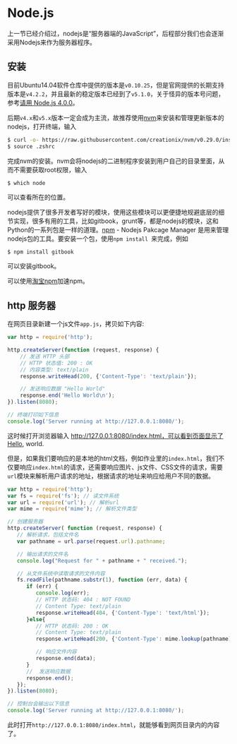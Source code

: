 Node.js
=======
上一节已经介绍过，nodejs是“服务器端的JavaScript”，后程部分我们也会逐渐采用Nodejs来作为服务器程序。

## 安装
目前Ubuntu14.04软件仓库中提供的版本是`v0.10.25`，但是官网提供的长期支持版本是`v4.2.2`，并且最新的稳定版本已经到了`v5.1.0`，关于怪异的版本号问题，参考[请用 Node.js 4.0.0](https://cnodejs.org/topic/55efcc524b70f72113ff4f3b)。

后期`v4.x`和`v5.x`版本一定会成为主流，故推荐使用[nvm](https://github.com/creationix/nvm)来安装和管理更新版本的nodejs，打开终端，输入
```bash
$ curl -o- https://raw.githubusercontent.com/creationix/nvm/v0.29.0/install.sh | bash
$ source .zshrc
```
完成nvm的安装。nvm会将nodejs的二进制程序安装到用户自己的目录里面，从而不需要获取root权限，输入
```bash
$ which node
```
可以查看所在的位置。

nodejs提供了很多开发者写好的模块，使用这些模块可以更便捷地规避底层的细节实现，很多有用的工具，比如gitbook，grunt等，都是nodejs的模块，这和Python的一系列包是一样的道理。[npm](https://www.npmjs.com/) - Nodejs Pakcage Manager 是用来管理nodejs包的工具。要安装一个包，使用`npm install `来完成，例如
```
$ npm install gitbook
```
可以安装gitbook。

可以使用[淘宝npm](http://npm.taobao.org/)加速npm。

## http 服务器
在网页目录新建一个js文件`app.js`，拷贝如下内容:
```JavaScript
var http = require('http');

http.createServer(function (request, response) {
	// 发送 HTTP 头部
	// HTTP 状态值: 200 : OK
	// 内容类型: text/plain
	response.writeHead(200, {'Content-Type': 'text/plain'});

	// 发送响应数据 "Hello World"
	response.end('Hello World\n');
}).listen(8080);

// 终端打印如下信息
console.log('Server running at http://127.0.0.1:8080/');
```
这时候打开浏览器输入 http://127.0.0.1:8080/index.html，可以看到页面显示了Hello, world.

但是，如果我们要响应的是本地的html文档，例如作业里的`index.html`，我们不仅要响应`index.html`的请求，还需要响应图片、js文件、CSS文件的请求，需要`url`模块来解析用户请求的地址，根据请求的地址来响应给用户不同的数据。
```JavaScript
var http = require('http');
var fs = require('fs'); // 读文件系统
var url = require('url'); // 解析url
var mime = require('mime'); // 解析文件类型

// 创建服务器
http.createServer( function (request, response) {  
   // 解析请求，包括文件名
   var pathname = url.parse(request.url).pathname;

   // 输出请求的文件名
   console.log("Request for " + pathname + " received.");

   // 从文件系统中读取请求的文件内容
   fs.readFile(pathname.substr(1), function (err, data) {
      if (err) {
         console.log(err);
         // HTTP 状态码: 404 : NOT FOUND
         // Content Type: text/plain
         response.writeHead(404, {'Content-Type': 'text/html'});
      }else{	         
         // HTTP 状态码: 200 : OK
         // Content Type: text/plain
         response.writeHead(200, {'Content-Type': mime.lookup(pathname)});

         // 响应文件内容
         response.end(data);		
      }
      //  发送响应数据
      response.end();
   });   
}).listen(8080);

// 控制台会输出以下信息
console.log('Server running at http://127.0.0.1:8080/');
```

此时打开`http://127.0.0.1:8080/index.html`，就能够看到网页目录内的内容了。
